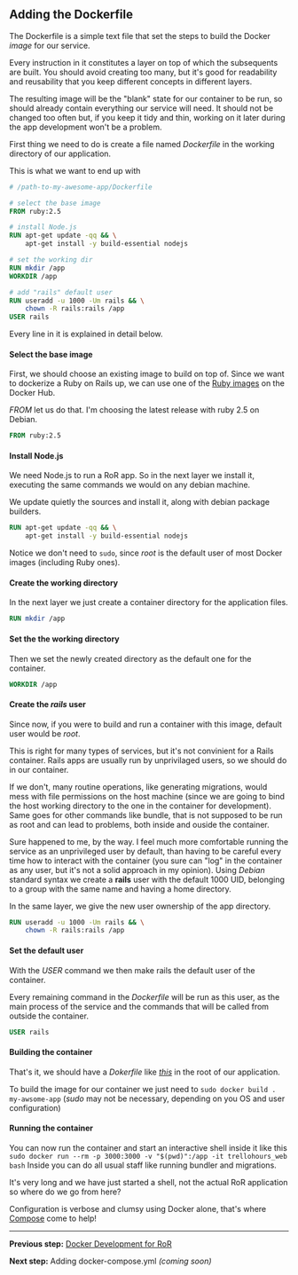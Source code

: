 ## Adding the Dockerfile

The Dockerfile is a simple text file that set the steps to build the Docker _image_ for our service.

Every instruction in it constitutes a layer on top of which the subsequents are built.
You should avoid creating too many, but it's good for readability and reusability that you keep different concepts in different layers.

The resulting image will be the "blank" state for our container to be run, so should already contain everything our service will need. It should not be changed too often but, if you keep it tidy and thin, working on it later during the app development won't be a problem.

First thing we need to do is create a file named _Dockerfile_ in the working directory of our application.

This is what we want to end up with
```Dockerfile
# /path-to-my-awesome-app/Dockerfile

# select the base image
FROM ruby:2.5

# install Node.js
RUN apt-get update -qq && \
    apt-get install -y build-essential nodejs

# set the working dir
RUN mkdir /app
WORKDIR /app

# add "rails" default user
RUN useradd -u 1000 -Um rails && \
    chown -R rails:rails /app
USER rails
```

Every line in it is explained in detail below.


#### Select the base image

First, we should choose an existing image to build on top of.
Since we want to dockerize a Ruby on Rails up, we can use one of the [Ruby images](ciao) on the Docker Hub.

_FROM_ let us do that.
I'm choosing the latest release with ruby 2.5 on Debian.
```Dockerfile
FROM ruby:2.5
```


#### Install Node.js

We need Node.js to run a RoR app.
So in the next layer we install it, executing the same commands we would on any debian machine.

We update quietly the sources and install it, along with debian package builders.
```Dockerfile
RUN apt-get update -qq && \
    apt-get install -y build-essential nodejs
```

Notice we don't need to ```sudo```, since _root_ is the default user of most Docker images (including Ruby ones).


#### Create the working directory

In the next layer we just create a container directory for the application files.
```Dockerfile
RUN mkdir /app
```


#### Set the the working directory

Then we set the newly created directory as the default one for the container.
```Dockerfile
WORKDIR /app
```


#### Create the _rails_ user

Since now, if you were to build and run a container with this image, default user would be _root_.

This is right for many types of services, but it's not convinient for a Rails container.
Rails apps are usually run by unprivilaged users, so we should do in our container.

If we don't, many routine operations, like generating migrations, would mess with file permissions on the host machine
(since we are going to bind the host working directory to the one in the container for development).
Same goes for other commands like bundle, that is not supposed to be run as root and can lead to problems, both inside and ouside the container.

Sure happened to me, by the way.
I feel much more comfortable running the service as an unprivileged user by default, than having to be careful every time how to interact with the container
(you sure can "log" in the container as any user, but it's not a solid approach in my opinion).
Using _Debian_ standard syntax we create a **rails**  user with the default 1000 UID, belonging to a group with the same name and having a home directory. 

In the same layer, we give the new user ownership of the app directory.
```Dockerfile
RUN useradd -u 1000 -Um rails && \
    chown -R rails:rails /app
```

#### Set the default user

With the _USER_ command we then make rails the default user of the container.

Every remaining command in the _Dockerfile_ will be run as this user,
as the main process of the service and the commands that will be called from outside the container.
```Dockerfile
USER rails
```

#### Building the container

That's it, we should have a _Dokerfile_ like [_this_](https://github.com/rubynetti/ror-docker-templates/blob/master/basic/Dockerfile) in the root of our application.

To build the image for our container we just need to ```sudo docker build . my-awsome-app```
(_sudo_ may not be necessary, depending on you OS and user configuration)


#### Running the container

You can now run the container and start an interactive shell inside it like this
``` sudo docker run --rm -p 3000:3000 -v "$(pwd)":/app -it trellohours_web bash```
Inside you can do all usual staff like running bundler and migrations.

It's very long and we have just started a shell, not the actual RoR application so where do we go from here?

Configuration is verbose and clumsy using Docker alone, that's where [Compose](https://docs.docker.com/compose/) come to help!


<hr/>

**Previous step:**
[Docker Development for RoR](/_posts/2018-04-13-docker-rails-development.md)

**Next step:**
Adding docker-compose.yml _(coming soon)_

